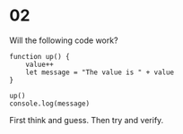 # 02

Will the following code work?


    function up() {
        value++
        let message = "The value is " + value
    }

    up()
    console.log(message)  

First think and guess. Then try and verify.


